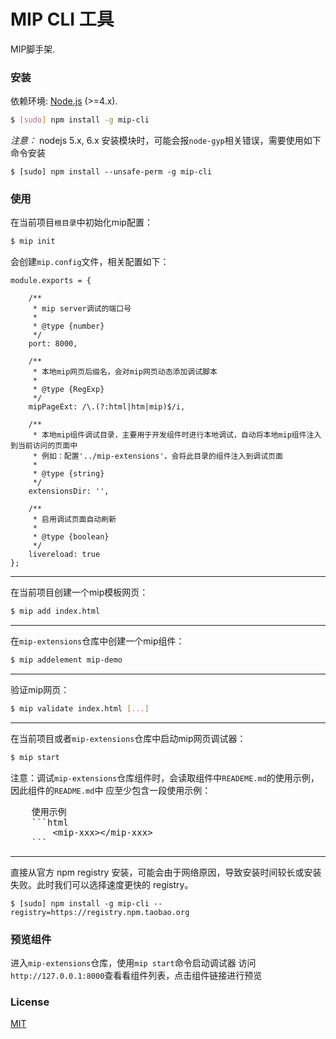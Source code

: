 # MIP CLI 工具

MIP脚手架.

### 安装

依赖环境: [Node.js](https://nodejs.org/en/) (>=4.x).

``` bash
$ [sudo] npm install -g mip-cli
```
*注意：*
nodejs 5.x, 6.x 安装模块时，可能会报`node-gyp`相关错误，需要使用如下命令安装

```
$ [sudo] npm install --unsafe-perm -g mip-cli
```

### 使用

在当前项目`根目录`中初始化mip配置：

``` bash
$ mip init
```
会创建`mip.config`文件，相关配置如下：

```
module.exports = {

    /**
     * mip server调试的端口号
     *
     * @type {number}
     */
    port: 8000,

    /**
     * 本地mip网页后缀名，会对mip网页动态添加调试脚本
     *
     * @type {RegExp}
     */
    mipPageExt: /\.(?:html|htm|mip)$/i,

    /**
     * 本地mip组件调试目录，主要用于开发组件时进行本地调试，自动将本地mip组件注入到当前访问的页面中
     * 例如：配置'../mip-extensions'，会将此目录的组件注入到调试页面
     *
     * @type {string}
     */
    extensionsDir: '',

    /**
     * 启用调试页面自动刷新
     *
     * @type {boolean}
     */
    livereload: true
};
```

----
在当前项目创建一个mip模板网页：

``` bash
$ mip add index.html
```
----
在`mip-extensions`仓库中创建一个mip组件：

``` bash
$ mip addelement mip-demo
```
----
验证mip网页：

``` bash
$ mip validate index.html [...]
```
----
在当前项目或者`mip-extensions`仓库中启动mip网页调试器：

``` bash
$ mip start
```

注意：调试`mip-extensions`仓库组件时，会读取组件中`READEME.md`的使用示例，因此组件的`README.md`中
应至少包含一段使用示例：
<pre>
	使用示例
	```html 
		&lt;mip-xxx&gt;&lt;/mip-xxx&gt; 
	```
</pre>

----

直接从官方 npm registry 安装，可能会由于网络原因，导致安装时间较长或安装失败。此时我们可以选择速度更快的 registry。

```
$ [sudo] npm install -g mip-cli --registry=https://registry.npm.taobao.org
```

### 预览组件

进入`mip-extensions`仓库，使用`mip start`命令启动调试器
访问` http://127.0.0.1:8000`查看看组件列表，点击组件链接进行预览

### License

[MIT](http://opensource.org/licenses/MIT)


